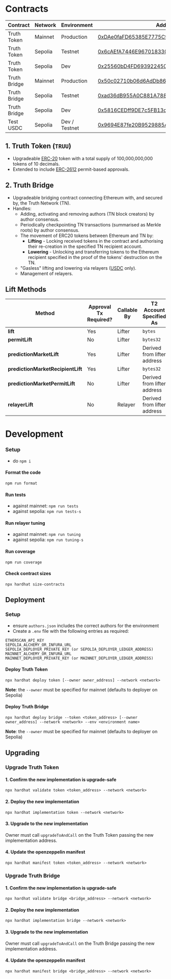 # Contracts
|   Contract   | Network |  Environment  |                                                       Address                                                                 |
|--------------|---------|---------------|-------------------------------------------------------------------------------------------------------------------------------|
| Truth Token  | Mainnet | Production    | [0xDAe0faFD65385E7775Cf75b1398735155EF6aCD2](https://etherscan.io/address/0xDAe0faFD65385E7775Cf75b1398735155EF6aCD2)         |
| Truth Token  | Sepolia | Testnet       | [0x6cAEfA7446E967018330cCeC5BA7A43956a45137](https://sepolia.etherscan.io/address/0x6cAEfA7446E967018330cCeC5BA7A43956a45137) |
| Truth Token  | Sepolia | Dev           | [0x25560bD4FD693922450D99188Fab23472e59015F](https://sepolia.etherscan.io/address/0x25560bD4FD693922450D99188Fab23472e59015F) |
| Truth Bridge | Mainnet | Production    | [0x50c02710b06d6AdDb864D6b038010eF6fA1BCd92](https://etherscan.io/address/0x50c02710b06d6AdDb864D6b038010eF6fA1BCd92)         |
| Truth Bridge | Sepolia | Testnet       | [0xad36dB955A0C881A78842eE1C8e848a7238637e8](https://sepolia.etherscan.io/address/0xad36dB955A0C881A78842eE1C8e848a7238637e8) |
| Truth Bridge | Sepolia | Dev           | [0x5816CEDff9DE7c5FB13dcFb1cE9038014b929b7E](https://sepolia.etherscan.io/address/0x5816CEDff9DE7c5FB13dcFb1cE9038014b929b7E) |
| Test USDC    | Sepolia | Dev / Testnet | [0x9694E87fe20B9529885Af121282eF211e841ec48](https://sepolia.etherscan.io/address/0x9694E87fe20B9529885Af121282eF211e841ec48) |


## 1. Truth Token (`TRUU`)
- Upgradeable [ERC-20](https://eips.ethereum.org/EIPS/eip-20) token with a total supply of 100,000,000,000 tokens of 10 decimals.
- Extended to include [ERC-2612](https://eips.ethereum.org/EIPS/eip-2612) permit-based approvals.


## 2. Truth Bridge
- Upgradeable bridging contract connecting Ethereum with, and secured by, the Truth Network (TN).
- Handles:
  - Adding, activating and removing authors (TN block creators) by author consensus.
  - Periodically checkpointing TN transactions (summarised as Merkle roots) by author consensus.
  - The movement of ERC20 tokens between Ethereum and TN by:
    - **Lifting** - Locking received tokens in the contract and authorising their re-creation in the specified TN recipient account.
    - **Lowering** - Unlocking and transferring tokens to the Ethereum recipient specified in the proof of the tokens' destruction on the TN.
  - "Gasless" lifting and lowering via relayers ([USDC](https://www.circle.com/usdc) only).
  - Management of relayers.


## Lift Methods
| Method                            | Approval Tx Required? | Callable By | T2 Account Specified As     |
|-----------------------------------|-----------------------|-------------|-----------------------------|
| **lift**                          | Yes                   | Lifter      | `bytes`                     |
| **permitLift**                    | No                    | Lifter      | `bytes32`                   |
| **predictionMarketLift**          | Yes                   | Lifter      | Derived from lifter address |
| **predictionMarketRecipientLift** | Yes                   | Lifter      | `bytes32`                   |
| **predictionMarketPermitLift**    | No                    | Lifter      | Derived from lifter address |
| **relayerLift**                   | No                    | Relayer     | Derived from lifter address |


# Development

### Setup
- do `npm i`

#### Format the code
`npm run format`

#### Run tests
- against mainnet: `npm run tests`
- against sepolia: `npm run tests-s`

#### Run relayer tuning
- against mainnet: `npm run tuning`
- against sepolia: `npm run tuning-s`

#### Run coverage
`npm run coverage`

#### Check contract sizes
`npx hardhat size-contracts`


## Deployment

### Setup
- ensure `authors.json` includes the correct authors for the environment
- Create a `.env` file with the following entries as required:
```
ETHERSCAN_API_KEY
SEPOLIA_ALCHEMY_OR_INFURA_URL
SEPOLIA_DEPLOYER_PRIVATE_KEY (or SEPOLIA_DEPLOYER_LEDGER_ADDRESS)
MAINNET_ALCHEMY_OR_INFURA_URL
MAINNET_DEPLOYER_PRIVATE_KEY (or MAINNET_DEPLOYER_LEDGER_ADDRESS)
```

#### Deploy Truth Token
`npx hardhat deploy token [--owner owner_address] --network <network>`

**Note**: the `--owner` must be specified for mainnet (defaults to deployer on Sepolia)

#### Deploy Truth Bridge
`npx hardhat deploy bridge --token <token_address> [--owner owner_address] --network <network> --env <environment name>`

**Note**: the `--owner` must be specified for mainnet (defaults to deployer on Sepolia)


## Upgrading

### Upgrade Truth Token

#### 1. Confirm the new implementation is upgrade-safe
`npx hardhat validate token <token_address> --network <network>`

#### 2. Deploy the new implementation
`npx hardhat implementation token --network <network>`

#### 3. Upgrade to the new implementation
Owner must call `upgradeToAndCall` on the Truth Token passing the new implementation address.

#### 4. Update the openzeppelin manifest
`npx hardhat manifest token <token_address> --network <network>`


### Upgrade Truth Bridge

#### 1. Confirm the new implementation is upgrade-safe
`npx hardhat validate bridge <bridge_address> --network <network>`

#### 2. Deploy the new implementation
`npx hardhat implementation bridge --network <network>`

#### 3. Upgrade to the new implementation
Owner must call `upgradeToAndCall` on the Truth Bridge passing the new implementation address.

#### 4. Update the openzeppelin manifest
`npx hardhat manifest bridge <bridge_address> --network <network>`